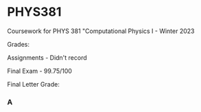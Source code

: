 # PHYS381
Coursework for PHYS 381 "Computational Physics I - Winter 2023

Grades:

Assignments - Didn't record

Final Exam - 99.75/100

Final Letter Grade:
### A
